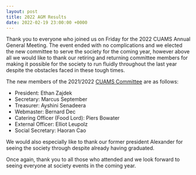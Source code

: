 ```yaml
---
layout: post
title: 2022 AGM Results
date: 2022-02-19 23:00:00 +0000
---
```


Thank you to everyone who joined us on Friday for the 2022 CUAMS Annual General Meeting. The event ended with no complications and we elected the new committee to serve the society for the coming year, however above all we would like to thank our retiring and returning committee members for making it possible for the society to run fluidly throughout the last year despite the obstacles faced in these tough times. 

The new members of the 2021/2022 [CUAMS Committee](/committee) are as follows:

- President: Ethan Zajdek
- Secretary: Marcus September
- Treasurer: Ayshini Senadeera
- Webmaster: Bernard Dec
- Catering Officer (Food Lord): Piers Bowater
- External Officer: Elliot Leupolz
- Social Secretary: Haoran Cao

We would also especially like to thank our former president Alexander for seeing the society through despite already having graduated.

Once again, thank you to all those who attended and we look forward to seeing everyone at society events in the coming year.
